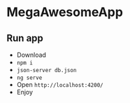 # MegaAwesomeApp

## Run app
- Download
- `npm i`
- `json-server db.json`
- `ng serve`
- Open  `http://localhost:4200/`
- Enjoy




